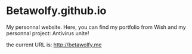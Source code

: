 # Betawolfy.github.io

My personnal website. Here, you can find my portfolio from Wish and my personnal project: Antivirus unite!

the current URL is: http://betawolfy.me
